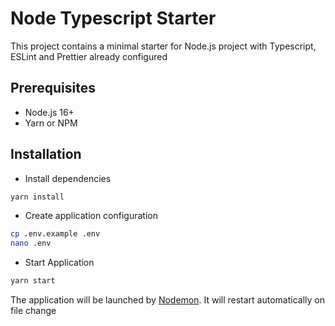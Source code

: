 # Node Typescript Starter

This project contains a minimal starter for Node.js project with Typescript, ESLint and Prettier already configured

## Prerequisites

- Node.js 16+
- Yarn or NPM

## Installation

- Install dependencies

```bash
yarn install
```

- Create application configuration

```bash
cp .env.example .env
nano .env
```

- Start Application

```bash
yarn start
```

The application will be launched by [Nodemon](https://nodemon.com). It will restart automatically on file change
